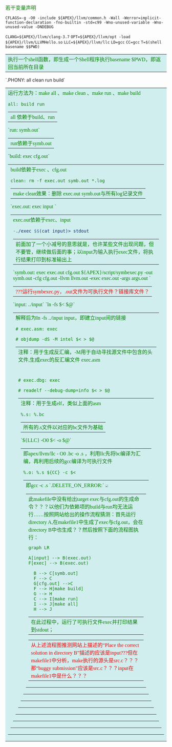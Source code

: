 <font size=3 color=green face="楷体">若干变量声明</font>

`CFLAGS=-g -O0 -include ${APEX}/llvm/common.h -Wall -Werror=implicit-function-declaration -fno-builtin -std=c99 -Wno-unused-variable -Wno-unused-value -DNDEBUG`

`CLANG=${APEX}/llvm/clang-3.7`
`OPT=${APEX}/llvm/opt -load ${APEX}/llvm/LLVMHello.so`
`LLC=${APEX}/llvm/llc`
`LD=gcc`
`CC=gcc`
`T=$(shell basename $$PWD)` 

<table><tr><td bgcolor=#D1EEEE><font color=green size=3 face="楷体">执行一个shell函数，即生成一个Shell程序执行basename $PWD，即返回当前所在目录</font></td></tr></table>
`.PHONY: all clean run build` 

<table><tr><td bgcolor=#D1EEEE><font size=3 color=green face="楷体">运行方法为：make all 、make clean 、make run 、make build

`all: build run` 

<table><tr><td bgcolor=#D1EEEE><font size=3 color=green face="楷体">all 依赖于build、run</font></td></tr></table>
`run: symb.out` 

<table><tr><td bgcolor=#D1EEEE><font size=3 color=green face="楷体">run依赖于symb.out</font></td></tr></table>
`build: exec cfg.out`  

<table><tr><td bgcolor=#D1EEEE><font size=3 color=green face="楷体">build依赖于exec 、cfg.out

`clean:
	rm -f exec.out symb.out *.log` 

<table><tr><td bgcolor=#D1EEEE><font size=3 color=green face="楷体">make clean效果：删除 exec.out symb.out与所有log记录文件</font></td></tr></table>
`exec.out: exec input `

<table><tr><td bgcolor=#D1EEEE><font size=3 color=green face="楷体">exec.out依赖于exec、input



```makefile
-./exec $$(cat input)> stdout
```

<table><tr><td bgcolor=#D1EEEE><font size=3 color=green face="楷体">前面加了一个小减号的意思就是，也许某些文件出现问题，但不要管，继续做后面的事；以input为输入执行exec文件，将执行结果打印到标准输出上</font></td></tr></table>
`symb.out: exec exec.out cfg.out
	${APEX}/script/symbexec.py -out symb.out -cfg cfg.out -llvm llvm.out -exec exec.out -args args.out `

<table><tr><td bgcolor=#D1EEEE><font size=3 color=red face="楷体">???运行symbexec.py，.out文件为可执行文件？链接库文件？</font></td></tr></table>
`input: ../input`
	`ln -fs $< $@`


<table><tr><td bgcolor=#D1EEEE><font size=3 color=green face="楷体">解释后为In -fs ../input input，即建立input间的链接

`# exec.asm: exec`

`# objdump -dS -M intel $< > $@`

<table><tr><td bgcolor=#D1EEEE><font size=3 color=green face="楷体">注释：用于生成反汇编，-M用于自动寻找源文件中包含的头文件,生成exec的反汇编文件 exec.asm

# 

`# exec.dbg: exec`

`# readelf --debug-dump=info $< > $@`

<table><tr><td bgcolor=#D1EEEE><font size=3 color=green face="楷体">注释：用于生成elf，类似上面的asm

`%.s: %.bc`

<table><tr><td bgcolor=#D1EEEE><font size=3 color=green face="楷体">所有的.s文件以对应的bc文件为基础</font></td></tr></table>
`${LLC} -O0 $< -o $@`

<table><tr><td bgcolor=#D1EEEE><font size=3 color=green face="楷体">即apex/llvm/llc - O0 .bc -o .s  ，利用llc先将bc编译为汇编，再利用后续的gcc编译为可执行文件

`%.o: %.s
	${CC} -c $<`

 <table><tr><td bgcolor=#D1EEEE><font size=3 color=green face="楷体">即gcc -c .s
`.DELETE_ON_ERROR:`

<img src="C:\Users\njuwhl2019hp\Desktop\无标题.png" style="zoom:50%;" />

 <table><tr><td bgcolor=#D1EEEE><font size=3 color=green face="楷体">此makefile中没有给出target exec与cfg.out的生成命令？？？以他们为依赖项的build与run均无法运行……按照网站给出的操作流程猜测：首先运行directory A,在makefile1中生成了exec与cfg.out，会在directory B中也生成？？然后按照下面的流程图执行：

```mermaid
graph LR

A[input] --> B(exec.out)
F[exec] --> B(exec.out)

  B --> C[symb.out]
  F --> C
  G[cfg.out] -->C 
  F --> H[make build]
  G --> H
  C --> I[make run]
  I --> J[make all]
  H --> J

```

<table><tr><td bgcolor=#D1EEEE><font size=3 color=green face="楷体">在此过程中，运行了可执行文件exec并打印结果到stdout；</font></td></tr></table>
<table><tr><td bgcolor=#D1EEEE><font size=3 color=red face="楷体">	从上述流程图推测网站上描述的“Place the correct solution in directory B”描述的应该是input???但在makefile1中分析，make执行的源头是src.c？？？那“buggy submission”应该是src.c？？？input在makefile1中是什么？？？